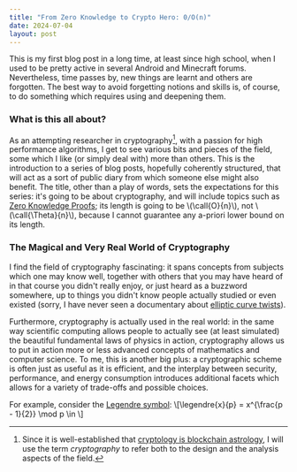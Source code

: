 ```yaml
---
title: "From Zero Knowledge to Crypto Hero: 0/O(n)"
date: 2024-07-04
layout: post
---
```


This is my first blog post in a long time, at least since high school, when I used to be pretty active in several Android and Minecraft forums.
Nevertheless, time passes by, new things are learnt and others are forgotten. The best way to avoid forgetting notions and skills is, of course, to do something which requires using and deepening them.

### What is this all about?
As an attempting researcher in cryptography[^1], with a passion for high performance algorithms, I get to see various bits and pieces of the field, some which I like (or simply deal with) more than others. 
This is the introduction to a series of blog posts, hopefully coherently structured, that will act as a sort of public diary from which someone else might also benefit.
The title, other than a play of words, sets the expectations for this series: it's going to be about cryptography, and will include topics such as [Zero Knowledge Proofs](https://en.wikipedia.org/wiki/Zero-knowledge_proof); 
its length is going to be \\(\call{O}{n}\\), not \\(\call{\Theta}{n}\\), because I cannot guarantee any a-priori lower bound on its length.


[^1]: Since it is well-established that [cryptology is blockchain astrology](https://youtu.be/xsmMStLKJw4?si=jsP04OYkOw1cm20u&t=2880), I will use the term *cryptography* to refer both to the design and the analysis aspects of the field.


### The Magical and Very Real World of Cryptography

I find the field of cryptography fascinating: it spans concepts from subjects which one may know well, together with others that you may have heard of in that course you didn't really enjoy, or just heard as a buzzword somewhere, up to things you didn't know people actually studied or even existed (sorry, I have never seen a documentary about [elliptic curve twists](https://en.wikipedia.org/wiki/Twists_of_elliptic_curves)).

Furthermore, cryptography is actually used in the real world: in the same way scientific computing allows people to actually see (at least simulated) the beautiful fundamental laws of physics in action, cryptography allows us to put in action more or less advanced concepts of mathematics and computer science.
To me, this is another big plus: a cryptographic scheme is often just as useful as it is efficient, and the interplay between security, performance, and energy consumption introduces additional facets which allows for a variety of trade-offs and possible choices.

For example, consider the [Legendre symbol](https://en.wikipedia.org/wiki/Legendre_symbol):
\\[\legendre{x}{p} = x^{\frac{p - 1}{2}} \mod p \in \\]
